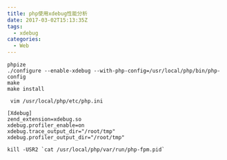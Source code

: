 ```yaml
---
title: php使用xdebug性能分析
date: 2017-03-02T15:13:35Z
tags:
  - xdebug
categories:
  - Web
---
```

    phpize
    ./configure --enable-xdebug --with-php-config=/usr/local/php/bin/php-config
    make
    make install

```
 vim /usr/local/php/etc/php.ini
```
``` 
[Xdebug]
zend_extension=xdebug.so
xdebug.profiler_enable=on
xdebug.trace_output_dir="/root/tmp"
xdebug.profiler_output_dir="/root/tmp"
```

    kill -USR2 `cat /usr/local/php/var/run/php-fpm.pid`